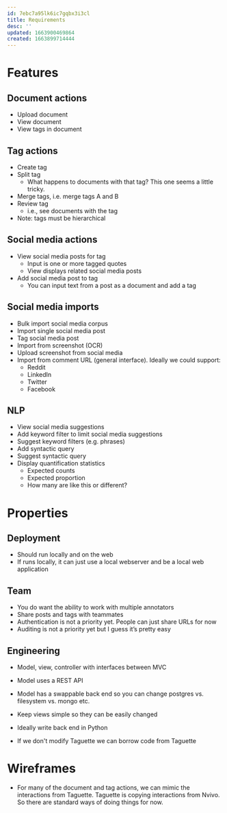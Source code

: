 ```yaml
---
id: 7ebc7a95lk6ic7gqbx3i3cl
title: Requirements
desc: ''
updated: 1663900469864
created: 1663899714444
---
```


# Features

## Document actions
- Upload document
- View document
- View tags in document

## Tag actions
- Create tag
- Split tag
    - What happens to documents with that tag? This one seems a little tricky.
- Merge tags, i.e. merge tags A and B
- Review tag
    - i.e., see documents with the tag
- Note: tags must be hierarchical 


## Social media actions
- View social media posts for tag
    - Input is one or more tagged quotes
    - View displays related social media posts
- Add social media post to tag
    - You can input text from a post as a document and add a tag

## Social media imports
- Bulk import social media corpus
- Import single social media post
- Tag social media post
- Import from screenshot (OCR)
- Upload screenshot from social media
- Import from comment URL (general interface). Ideally we could support:
    - Reddit
    - LinkedIn
    - Twitter
    - Facebook

## NLP
- View social media suggestions
- Add keyword filter to limit social media suggestions
- Suggest keyword filters (e.g. phrases)
- Add syntactic query
- Suggest syntactic query
- Display quantification statistics
    - Expected counts
    - Expected proportion
    - How many are like this or different?

# Properties

## Deployment
- Should run locally and on the web
- If runs locally, it can just use a local webserver and be a local web application

## Team
- You do want the ability to work with multiple annotators
- Share posts and tags with teammates
- Authentication is not a priority yet. People can just share URLs for now
- Auditing is not a priority yet but I guess it’s pretty easy

## Engineering

- Model, view, controller with interfaces between MVC

- Model uses a REST API
- Model has a swappable back end so you can change postgres vs. filesystem vs. mongo etc.
- Keep views simple so they can be easily changed
- Ideally write back end in Python
- If we don't modify Taguette we can borrow code from Taguette

# Wireframes

- For many of the document and tag actions, we can mimic the interactions from Taguette. Taguette is copying interactions from Nvivo. So there are standard ways of doing things for now.
